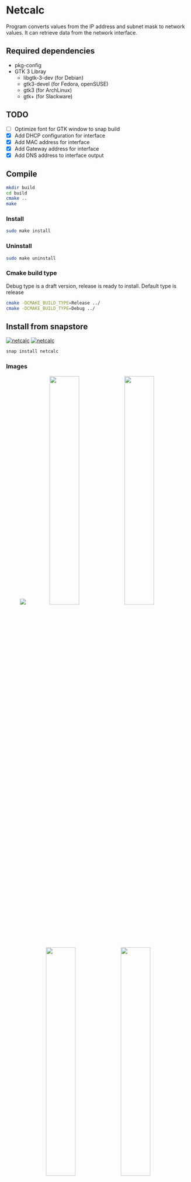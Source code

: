 # Netcalc
Program converts values from the IP address and subnet mask to network values.
It can retrieve data from the network interface.

## Required dependencies
  - pkg-config
  - GTK 3 Libray
    - libgtk-3-dev (for Debian)
    - gtk3-devel (for Fedora, openSUSE)
    - gtk3 (for ArchLinux)
    - gtk+ (for Slackware)

## TODO
  - [ ] Optimize font for GTK window to snap build
  - [x] Add DHCP configuration for interface
  - [x] Add MAC address for interface
  - [x] Add Gateway address for interface
  - [x] Add DNS address to interface output

## Compile
```sh
mkdir build
cd build
cmake ..
make
```
### Install
```sh
sudo make install
```
### Uninstall
```sh
sudo make uninstall
```
### Cmake build type
Debug type is a draft version, release is ready to install.
Default type is release
```sh
cmake -DCMAKE_BUILD_TYPE=Release ../
cmake -DCMAKE_BUILD_TYPE=Debug ../
```

## Install from snapstore
[![netcalc](https://snapcraft.io//netcalc/badge.svg)](https://snapcraft.io/netcalc)
[![netcalc](https://snapcraft.io//netcalc/trending.svg?name=0)](https://snapcraft.io/netcalc)

```sh
snap install netcalc
```
### Images
<p align="center">
  <img src="https://dashboard.snapcraft.io/site_media/appmedia/2023/07/netcalc-8.png">
  <img src="https://dashboard.snapcraft.io/site_media/appmedia/2023/07/netcalc-1.png" width="40%">
  <img src="https://dashboard.snapcraft.io/site_media/appmedia/2023/07/netcalc-2.png" width="40%">
  <img src="https://dashboard.snapcraft.io/site_media/appmedia/2023/07/netcalc-3.png" width="40%">
  <img src="https://dashboard.snapcraft.io/site_media/appmedia/2023/07/netcalc-4.png" width="40%">
</p>
